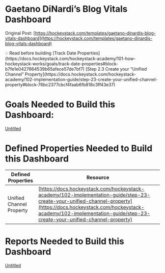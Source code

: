 # Gaetano DiNardi’s Blog Vitals Dashboard

Original Post: [https://hockeystack.com/templates/gaetano-dinardis-blog-vitals-dashboard](https://hockeystack.com/templates/gaetano-dinardis-blog-vitals-dashboard)

<aside>
💡 Read before building
[Track Date Properties](https://docs.hockeystack.com/hockeystack-academy/101-how-hockeystack-works/goals/track-date-properties#block-b7fe1e0427664539b65afece57de7bf7)
[Step 2.3 Create your “Unified Channel” Property](https://docs.hockeystack.com/hockeystack-academy/102-implementation-guide/step-23-create-your-unified-channel-property#block-76bc2377cbcf4faab6fb818c3ff43e37)

</aside>

# Goals Needed to Build this Dashboard:

[Untitled](Gaetano-DiNardis-Blog-Vitals-Dashboard/Untitled.csv)

# **Defined Properties Needed to Build this Dashboard**

| **Defined Properties**  | **Resource** |
| --- | --- |
| Unified Channel Property  | [https://docs.hockeystack.com/hockeystack-academy/102-implementation-guide/step-23-create-your-unified-channel-property](https://docs.hockeystack.com/hockeystack-academy/102-implementation-guide/step-23-create-your-unified-channel-property) |

# Reports Needed to Build this Dashboard

[Untitled](Gaetano-DiNardis-Blog-Vitals-Dashboard/Untitled.csv)